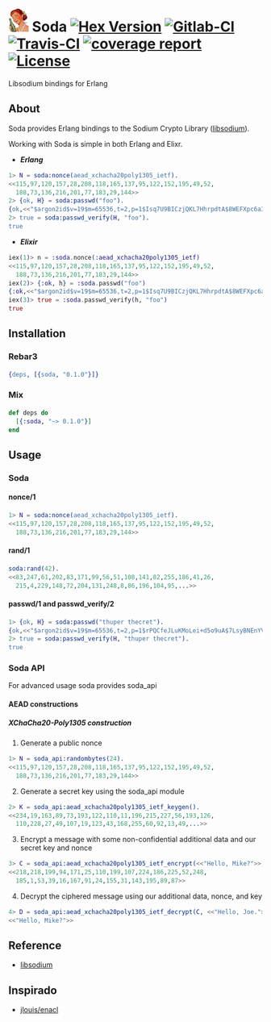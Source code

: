 ![Soda](assets/logo-xsmall.png) Soda [![Hex Version](https://img.shields.io/hexpm/v/soda.svg)](https://hex.pm/packages/soda) [![Gitlab-CI](https://gitlab.com/starbelly/soda/badges/master/pipeline.svg)](https://gitlab.com/starbelly/soda/commits/master) [![Travis-CI](https://travis-ci.org/starbelly/soda.svg?branch=master)](https://travis-ci.org/starbelly/soda) [![coverage report](https://gitlab.com/starbelly/soda/badges/master/coverage.svg)](https://gitlab.com/starbelly/soda/commits/master) [![License](https://img.shields.io/badge/License-MIT-blue.svg)]()
============

Libsodium bindings for Erlang

## About

Soda provides Erlang bindings to the Sodium Crypto Library ([libsodium](https://download.libsodium.org/doc/)).

Working with Soda is simple in both Erlang and Elixr.

- ***Erlang***
```erlang
1> N = soda:nonce(aead_xchacha20poly1305_ietf).
<<115,97,120,157,28,208,118,165,137,95,122,152,195,49,52,
  188,73,136,216,201,77,183,29,144>>
2> {ok, H} = soda:passwd("foo").
{ok,<<"$argon2id$v=19$m=65536,t=2,p=1$Isq7U9BICzjQKL7HhrpdtA$8WEFXpc6a3ef+DMZELmmxA23xTCQq9CpN6/NPHXBUPg">>}
2> true = soda:passwd_verify(H, "foo").
true
```

- ***Elixir***
```elixir
iex(1)> n = :soda.nonce(:aead_xchacha20poly1305_ietf)
<<115,97,120,157,28,208,118,165,137,95,122,152,195,49,52,
  188,73,136,216,201,77,183,29,144>>
iex(2)> {:ok, h} = :soda.passwd("foo")
{:ok,<<"$argon2id$v=19$m=65536,t=2,p=1$Isq7U9BICzjQKL7HhrpdtA$8WEFXpc6a3ef+DMZELmmxA23xTCQq9CpN6/NPHXBUPg">>}
iex(3)> true = :soda.passwd_verify(h, "foo")
true
```

## Installation

### Rebar3

```erlang
{deps, [{soda, "0.1.0"}]}
```

### Mix

```elixir
def deps do
  [{:soda, "~> 0.1.0"}]
end
```

## Usage

### Soda

#### nonce/1 

```erlang
1> N = soda:nonce(aead_xchacha20poly1305_ietf).
<<115,97,120,157,28,208,118,165,137,95,122,152,195,49,52,
  188,73,136,216,201,77,183,29,144>>
```

#### rand/1

```erlang
soda:rand(42).
<<83,247,61,202,83,171,99,56,51,108,141,82,255,186,41,26,
  215,4,229,148,72,204,131,248,8,86,196,104,95,...>>
```

#### passwd/1 and passwd_verify/2

```erlang
1> {ok, H} = soda:passwd("thuper thecret").
{ok,<<"$argon2id$v=19$m=65536,t=2,p=1$rPQCfeJLuKMoLei+d5o9uA$7LsyBNEnYVq2JOpTgD2cil+swou5gvewoEjcuQznYq0">>}
2> true = soda:passwd_verify(H, "thuper thecret").
true
```

### Soda API

 For advanced usage soda provides soda_api

#### AEAD constructions

##### XChaCha20-Poly1305 construction

1. Generate a public nonce
```erlang
1> N = soda_api:randombytes(24).
<<115,97,120,157,28,208,118,165,137,95,122,152,195,49,52,
  188,73,136,216,201,77,183,29,144>>
```

2. Generate a secret key using the soda_api module
```erlang
2> K = soda_api:aead_xchacha20poly1305_ietf_keygen().
<<234,19,163,89,73,193,122,110,11,196,215,227,56,193,126,
  110,228,27,49,107,19,123,43,168,255,60,92,13,49,...>>
```

3. Encrypt a message with some non-confidential additional data and our secret key and nonce
```erlang
3> C = soda_api:aead_xchacha20poly1305_ietf_encrypt(<<"Hello, Mike?">>, <<"Hello, Joe.">>, N, K ).
<<218,218,199,94,171,25,110,199,107,224,186,225,52,248,
  185,1,53,39,16,167,91,24,155,31,143,195,89,87>>
```

4. Decrypt the ciphered message using our additional data, nonce, and key
```erlang
4> D = soda_api:aead_xchacha20poly1305_ietf_decrypt(C, <<"Hello, Joe.">>, N, K).
<<"Hello, Mike?">>
```

## Reference

 - [libsodium](https://download.libsodium.org/doc/)

## Inspirado

- [jlouis/enacl](https://github.com/jlouis/enacl)

